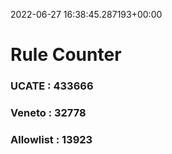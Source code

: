 2022-06-27 16:38:45.287193+00:00
# Rule Counter 
 ### UCATE : 433666

 ### Veneto : 32778

 ### Allowlist : 13923